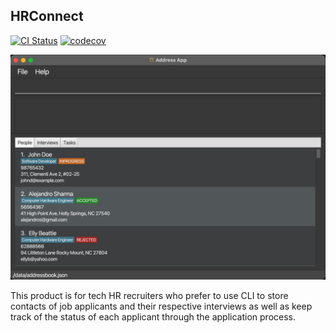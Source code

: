 ## HRConnect

[![CI Status](https://github.com/se-edu/addressbook-level3/workflows/Java%20CI/badge.svg)](https://github.com/AY2122S2-CS2103T-W11-2/tp/actions)
[![codecov](https://codecov.io/gh/AY2122S2-CS2103T-W11-2/tp/branch/master/graph/badge.svg?token=NLSR34Z1Y2)](https://codecov.io/gh/AY2122S2-CS2103T-W11-2/tp)

![demo screenshot](docs/images/ui.png)

This product is for tech HR recruiters who prefer to use CLI to store contacts of job applicants and their respective interviews as well as keep track of the status of each applicant through the application process.
